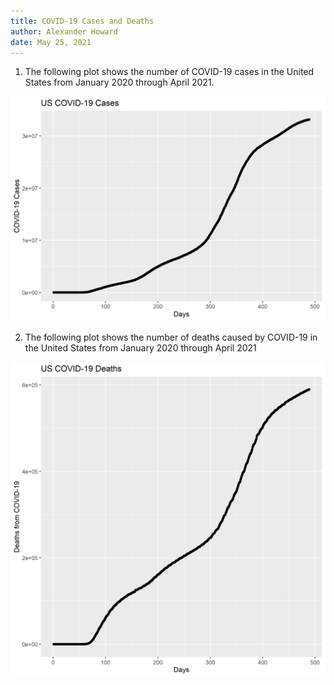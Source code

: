 ```yaml
---
title: COVID-19 Cases and Deaths
author: Alexander Howard
date: May 25, 2021
---
```



1. The following plot shows the number of COVID-19 cases in the United States from January 2020 through April 2021.

<center>
<img src="covid_cases.png">
</center>

2. The following plot shows the number of deaths caused by COVID-19 in the United States from January 2020 through April 2021

<center>
<img src="covid_deaths.png">
</center>


